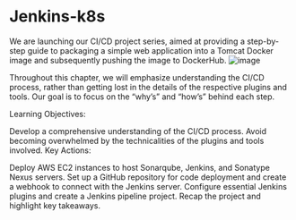 # Jenkins-k8s
We are launching our CI/CD project series, aimed at providing a step-by-step guide to packaging a simple web application into a Tomcat Docker image and subsequently pushing the image to DockerHub.
![image](https://github.com/Git-LAnthony/Jenkins-k8s/assets/45934844/c72911dd-4281-4eca-8f31-8d8dacc464e2)


Throughout this chapter, we will emphasize understanding the CI/CD process, rather than getting lost in the details of the respective plugins and tools. Our goal is to focus on the “why’s” and “how’s” behind each step.

Learning Objectives:

Develop a comprehensive understanding of the CI/CD process.
Avoid becoming overwhelmed by the technicalities of the plugins and tools involved.
Key Actions:

Deploy AWS EC2 instances to host Sonarqube, Jenkins, and Sonatype Nexus servers.
Set up a GitHub repository for code deployment and create a webhook to connect with the Jenkins server.
Configure essential Jenkins plugins and create a Jenkins pipeline project.
Recap the project and highlight key takeaways.
